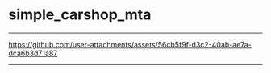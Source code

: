 # simple_carshop_mta


---

https://github.com/user-attachments/assets/56cb5f9f-d3c2-40ab-ae7a-dca6b3d71a87

---
